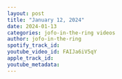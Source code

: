 ```yaml
---
layout: post
title: "January 12, 2024"
date: 2024-01-13
categories: jofo-in-the-ring videos
author: jofo-in-the-ring
spotify_track_id: 
youtube_video_id: FAIJa6iV5qY
apple_track_id: 
youtube_metadata: 
---
```

